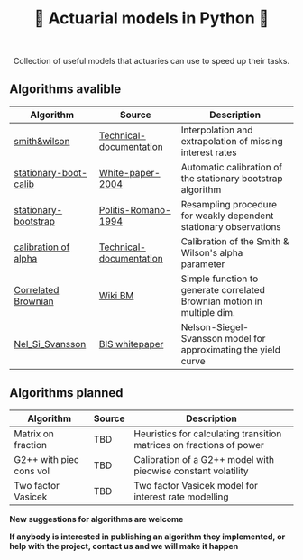 <h1 align="center" style="border-botom: none">
  <b>
    🐍 Actuarial models in Python 🐍     
  </b>
</h1>

</br>

<p align="center">
  Collection of useful models that actuaries can use to speed up their tasks. 
</p>

## Algorithms avalible

| Algorithm              | Source                              | Description                                                            |
| ---------------------- | ----------------------------------- | ---------------------------------------------------------------------- |
| [smith&wilson]         | [Technical-documentation]           | Interpolation and extrapolation of missing interest rates              |
| [stationary-boot-calib]| [White-paper-2004]                  | Automatic calibration of the stationary bootstrap algorithm            |
| [stationary-bootstrap] | [Politis-Romano-1994]               | Resampling procedure for weakly dependent stationary observations      |
| [calibration of alpha] | [Technical-documentation]           | Calibration of the Smith & Wilson's alpha parameter                    |
| [Correlated Brownian]  | [Wiki BM]                           | Simple function to generate correlated Brownian motion in multiple dim.|
| [Nel_Si_Svansson]      | [BIS whitepaper]                    | Nelson-Siegel-Svansson model for approximating the yield curve         |

[smith&wilson]: https://github.com/qnity/insurance_python/tree/main/smith%26wilson
[Technical-documentation]: https://www.eiopa.europa.eu/sites/default/files/risk_free_interest_rate/12092019-technical_documentation.pdf
[stationary-boot-calib]: https://github.com/qnity/insurance_python/tree/main/stationary-bootstrap-calibration
[White-paper-2004]: http://public.econ.duke.edu/~ap172/Politis_White_2004.pdf
[stationary-bootstrap]: https://github.com/qnity/insurance_python/tree/main/stationary-bootstrap
[Politis-Romano-1994]: https://www.jstor.org/stable/2290993
[calibration of alpha]: https://github.com/qnity/insurance_python/tree/main/bisection_alpha
[Correlated Brownian]: https://github.com/qnity/insurance_python/tree/main/correlated_brownian_motion_python
[Wiki BM]: https://en.wikipedia.org/wiki/Brownian_motion
[Nel_Si_Svansson]: https://github.com/qnity/insurance_matlab/tree/main/NelsonSiegelSvansson
[BIS whitepaper]: https://www.bis.org/publ/bppdf/bispap25l.pdf

## Algorithms planned

| Algorithm              | Source                              | Description                                                            |
| ---------------------- | ----------------------------------- | ---------------------------------------------------------------------- |
| Matrix on fraction     | TBD                                 | Heuristics for calculating transition matrices on fractions of power   |
| G2++ with piec cons vol| TBD                                 | Calibration of a G2++ model with piecwise constant volatility          |
| Two factor Vasicek     | TBD                                 | Two factor Vasicek model for interest rate modelling                   |

<b> New suggestions for algorithms are welcome </b>

<b>If anybody is interested in publishing an algorithm they implemented, or help with the project, contact us and we will make it happen </b>
